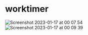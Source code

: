 # worktimer

![Screenshot 2023-01-17 at 00 07 54](https://user-images.githubusercontent.com/3159648/212783060-47b19ebe-c68b-49a7-adbb-991dcf583f4d.png)
![Screenshot 2023-01-17 at 00 09 39](https://user-images.githubusercontent.com/3159648/212783058-a935a250-1851-4d92-b936-c1b603b23dda.png)
